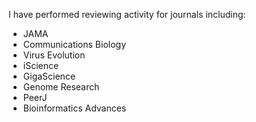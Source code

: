 I have performed reviewing activity for journals including:
- JAMA
- Communications Biology
- Virus Evolution
- iScience
- GigaScience
- Genome Research
- PeerJ
- Bioinformatics Advances
